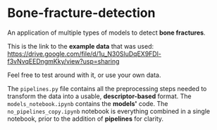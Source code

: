 # Bone-fracture-detection
An application of multiple types of models to detect **bone fractures**.

This is the link to the **example data** that was used:
    https://drive.google.com/file/d/1u_N30SluDqEX9FDl-f3vNvqEEDngmKky/view?usp=sharing
    
Feel free to test around with it, or use your own data.

The `pipelines.py` file contains all the preprocessing steps needed to transform the data into a usable, **descriptor-based** format.
The `models_notebook.ipynb` contains the **models'** code.
The `no_pipelines_copy.ipynb` notebook is everything combined in a single notebook, prior to the addition of **pipelines** for clarity.
